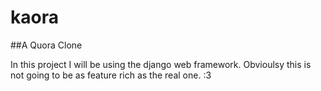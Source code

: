 # kaora
##A Quora Clone 

In this project I will be using the django web framework. Obvioulsy this is not going to be as feature rich as the real one. :3
